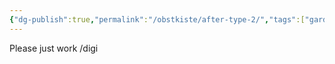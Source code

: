 ```yaml
---
{"dg-publish":true,"permalink":"/obstkiste/after-type-2/","tags":["gardenEntry"]}
---
```


Please just work /digi